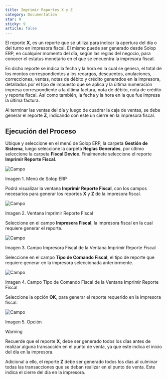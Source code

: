 ```yaml
---
title: Imprimir Reportes X y Z
category: Documentation
star: 9
sticky: 9
article: false
---
```


El reporte **X**, es un reporte que se utiliza para indicar la apertura del día o del turno en impresora fiscal. El mismo puede ser generado desde Solop ERP, en cualquier momento del día, según las reglas del negocio, para conocer el estatus monetario en el que se encuentra la impresora fiscal.

En dicho reporte se indica la fecha y la hora en la cual se genera, el total de los montos correspondientes a los recargos, descuentos, anulaciones, correcciones, ventas, notas de débito y crédito generados en la impresora, detallados por el tipo de impuesto que se aplica y la última numeración impresa correspondiente a la última factura, nota de débito, nota de crédito y reporte fiscal. Así como también, la fecha y la hora en la que fue impresa la última factura.

Al terminar las ventas del día y luego de cuadrar la caja de ventas, se debe generar el reporte **Z**, indicando con este un cierre en la impresora fiscal.

## Ejecución del Proceso

Ubique y seleccione en el menú de Solop ERP, la carpeta **Gestión de Sistema**, luego seleccione la carpeta **Reglas Generales**, por último seleccione la carpeta **Fiscal Device**. Finalmenete seleccione el reporte **Imprimir Reporte Fiscal**.

![Campo](/assets/img/docs/pdv-management/pdm-pdv-image258.png)

Imagen 1. Menú de Solop ERP

Podrá visualizar la ventana **Imprimir Reporte Fiscal**, con los campos necesarios para generar los reportes **X** y **Z** de la impresora fiscal.

![Campo](/assets/img/docs/pdv-management/pdm-pdv-image259.png)

Imagen 2. Ventana Imprimir Reporte Fiscal

Seleccione en el campo **Impresora Fiscal**, la impresora fiscal en la cual requiere generar el reporte.

![Campo](/assets/img/docs/pdv-management/pdm-pdv-image260.png)

Imagen 3. Campo Impresora Fiscal de la Ventana Imprimir Reporte Fiscal

Seleccione en el campo **Tipo de Comando Fiscal**, el tipo de reporte que requiere generar en la impresora seleccionada anteriormente.

![Campo](/assets/img/docs/pdv-management/pdm-pdv-image261.png)

Imagen 4. Campo Tipo de Comando Fiscal de la Ventana Imprimir Reporte Fiscal

Seleccione la opción **OK**, para generar el reporte requerido en la impresora fiscal.

![Campo](/assets/img/docs/pdv-management/pdm-pdv-image262.png)

Imagen 5. Opción

Warning

Recuerde que el reporte **X**, debe ser generado todos los días antes de realizar alguna transacción en el punto de venta, ya que este indica el inicio del día en la impresora.

Adicional a ello, el reporte **Z** debe ser generado todos los días al culminar todas las transacciones que se deban realizar en el punto de venta. Este indica el cierre del día en la impresora.

